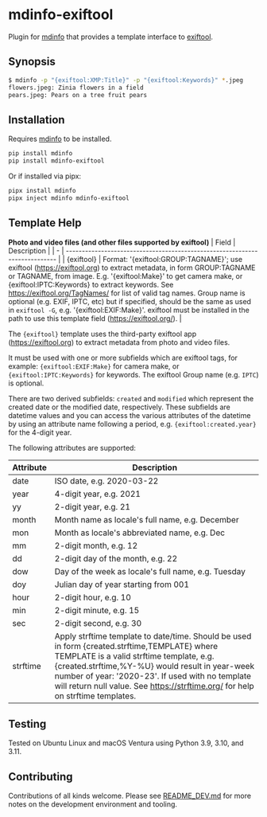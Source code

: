 # mdinfo-exiftool

Plugin for [mdinfo](https://github.com/RhetTbull/mdinfo) that provides a template interface to [exiftool](https://exiftool.org/).

## Synopsis

```bash
$ mdinfo -p "{exiftool:XMP:Title}" -p "{exiftool:Keywords}" *.jpeg
flowers.jpeg: Zinia flowers in a field
pears.jpeg: Pears on a tree fruit pears
```

## Installation

Requires [mdinfo](https://github.com/RhetTbull/mdinfo) to be installed.

```bash
pip install mdinfo
pip install mdinfo-exiftool
```

Or if installed via pipx:

```bash
pipx install mdinfo
pipx inject mdinfo mdinfo-exiftool
```

## Template Help

<!-- [[[cog
import cog
from mdinfo_exiftool import get_markdown_help 
cog.out(
    "\n{}\n".format(get_markdown_help())
)
]]] -->

**Photo and video files (and other files supported by exiftool)**
| Field | Description                                                                 |
| - | --------------------------------------------------------------------------- |
| {exiftool} | Format: '{exiftool:GROUP:TAGNAME}'; use exiftool (<https://exiftool.org>) to extract metadata, in form GROUP:TAGNAME or TAGNAME, from image. E.g. '{exiftool:Make}' to get camera make, or {exiftool:IPTC:Keywords} to extract keywords. See <https://exiftool.org/TagNames/> for list of valid tag names.  Group name is optional (e.g. EXIF, IPTC, etc) but if specified, should be the same as used in `exiftool -G`, e.g. '{exiftool:EXIF:Make}'. exiftool must be installed in the path to use this template field (<https://exiftool.org/>). |

The `{exiftool}` template uses the third-party exiftool app (<https://exiftool.org>) to extract metadata from photo and video files.

It must be used with one or more subfields which are exiftool tags, for example: `{exiftool:EXIF:Make}` for camera make,
or `{exiftool:IPTC:Keywords}` for keywords. The exiftool Group name (e.g. `IPTC`) is optional.

There are two derived subfields: `created` and `modified` which represent the created date or the modified date, respectively.
These subfields are datetime values and you can access the various attributes of the datetime by using an
attribute name following a period, e.g. `{exiftool:created.year}` for the 4-digit year.

The following attributes are supported:

| Attribute | Description                                                               |
| -- | ------------------------------------------------------------------------- |
| date | ISO date, e.g. 2020-03-22                                                 |
| year | 4-digit year, e.g. 2021                                                   |
| yy | 2-digit year, e.g. 21                                                     |
| month | Month name as locale's full name, e.g. December                           |
| mon | Month as locale's abbreviated name, e.g. Dec                              |
| mm | 2-digit month, e.g. 12                                                    |
| dd | 2-digit day of the month, e.g. 22                                         |
| dow | Day of the week as locale's full name, e.g. Tuesday                       |
| doy | Julian day of year starting from 001                                      |
| hour | 2-digit hour, e.g. 10                                                     |
| min | 2-digit minute, e.g. 15                                                   |
| sec | 2-digit second, e.g. 30                                                   |
| strftime | Apply strftime template to date/time. Should be used in form {created.strftime,TEMPLATE} where TEMPLATE is a valid strftime template, e.g. {created.strftime,%Y-%U} would result in year-week number of year: '2020-23'. If used with no template will return null value. See <https://strftime.org/> for help on strftime templates. |

<!-- [[[end]]] -->

## Testing

Tested on Ubuntu Linux and macOS Ventura using Python 3.9, 3.10, and 3.11.

## Contributing

Contributions of all kinds welcome. Please see [README_DEV.md](README_DEV.md) for more notes on the development environment and tooling.

